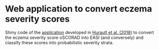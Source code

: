 # Web application to convert eczema severity scores

Shiny code of the [application](https://tanaka-group-imperial.shinyapps.io/ConversionStratification/) developed in [Hurault et al. (2018)](https://doi.org/10.1111/bjd.16916) to convert the eczema severity score oSCORAD into EASI (and conversely) and classify these scores into probabilistic severity strata.
